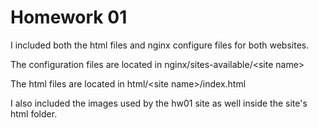 # Homework 01

I included both the html files and nginx configure files for both websites. 


The configuration files are located in nginx/sites-available/\<site name\>

The html files are located in html/\<site name\>/index.html


I also included the images used by the hw01 site as well inside the site's html folder.

